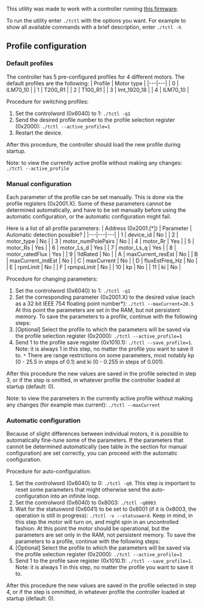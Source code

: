 This utility was made to work with a controller running [this firmware](https://github.com/ipmgroup/c2000-motor).

To run the utility enter `./tctl` with the options you want. For example to show all available commands with a brief description, enter `./tctl -h`

## Profile configuration
### Default profiles
The controller has 5 pre-configured profiles for 4 different motors. The default profiles are the following:
| Profile | Motor type |
|---|---|
| 0 | ILM70_10 |
| 1 | T200_R1 |
| 2 | T100_R1 |
| 3 | lmt_1920_18 |
| 4 | ILM70_10 |

Procedure for switching profiles:
1. Set the controlword (0x6040) to 1: `./tctl -q1`
2. Send the desired profile number to the profile selection register (0x2000): `./tctl --active_profile=1`
3. Restart the device.

After this procedure, the controller should load the new profile during startup.

Note: to view the currently active profile without making any changes:
`./tctl --active_profile`

### Manual configuration
Each parameter of the profile can be set manually. This is done via the profile registers (0x2001.X). Some of these parameters cannot be determined automatically, and have to be set manually before using the automatic configuration, or the automatic configuration might fail.

Here is a list of all profile parameters:
| Address (0x2001.[*]) | Parameter | Automatic detection possible? |
|---|---|---|
| 1  | device_id          | No   |
| 2  | motor_type         | No   |
| 3  | motor_numPolePairs | No   |
| 4  | motor_Rr           | Yes  |
| 5  | motor_Rs           | Yes  |
| 6  | motor_Ls_d         | Yes  |
| 7  | motor_Ls_q         | Yes  |
| 8  | motor_ratedFlux    | Yes  |
| 9  | !IdRated           | No   |
| A  | maxCurrent_resEst  | No   |
| B  | maxCurrent_indEst  | No   |
| C  | maxCurrent         | No   |
| D  | fluxEstFreq_Hz     | No   |
| E  | rpmLimit           | No   |
| F  | rpmpsLimit         | No   |
| 10 | kp                 | No   |
| 11 | ki                 | No   |

Procedure for changing parameters:
1. Set the controlword (0x6040) to 1: `./tctl -q1`
2. Set the corresponding parameter (0x2001.X) to the desired value (each as a 32 bit IEEE 754 floating point number*): `./tctl --maxCurrent=20.5`
At this point the parameters are set in the RAM, but not persistent memory. To save the parameters to a profile, continue with the following steps:
3. [Optional] Select the profile to which the parameters will be saved via the profile selection register (0x2000): `./tctl --active_profile=1`
4. Send 1 to the profile save register (0x1010.1): `./tctl --save_profile=1`. Note: it is always 1 in this step, no matter the profile you want to save it to.
`*` There are range restrictions on some parameters, most notably kp (0 - 25.5 in steps of 0.1) and ki (0 - 0.255 in steps of 0.001).

After this procedure the new values are saved in the profile selected in step 3, or if the step is omitted, in whatever profile the controller loaded at startup (default: 0).

Note: to view the parameters in the currently active profile without making any changes (for example max current):
`./tctl --maxCurrent`

### Automatic configuration
Because of slight differences between individual motors, it is possible to automatically fine-tune some of the parameters. If the parameters that cannot be determined automatically (see table in the section for manual configuration) are set correctly, you can proceed with the automatic configuration.

Procedure for auto-configuration:
1. Set the controlword (0x6040) to 0: `./tctl -q0`. This step is important to reset some parameters that might otherwise send the auto-configuration into an infinite loop.
2. Set the controlword (0x6040) to 0x8003: `./tctl -q8003`
3. Wait for the statusword (0x6041) to be set to 0x8001 (if it is 0x8003, the operation is still in progress): `./tctl -v --statusword`. Keep in mind, in this step the motor will turn on, and might spin in an uncontrolled fashion.
At this point the motor should be operational, but the parameters are set only in the RAM, not persistent memory. To save the parameters to a profile, continue with the following steps:
4. [Optional] Select the profile to which the parameters will be saved via the profile selection register (0x2000): `./tctl --active_profile=1`
5. Send 1 to the profile save register (0x1010.1): `./tctl --save_profile=1`. Note: it is always 1 in this step, no matter the profile you want to save it to.

After this procedure the new values are saved in the profile selected in step 4, or if the step is ommitted, in whatever profile the controller loaded at startup (default: 0).
